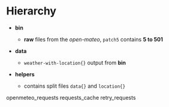 # Hierarchy

- **bin**
  - **raw** files from the *open-mateo*, `patch5` contains **5 to 501**

- **data**
  - `weather-with-location{}` output from **bin**

- **helpers**
  - contains split files `data{}` and `location{}`


openmeteo_requests requests_cache retry_requests